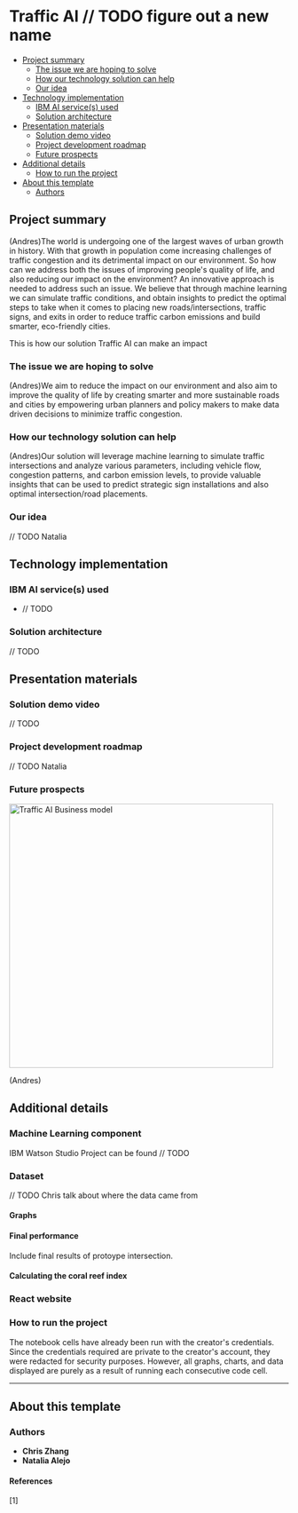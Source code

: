 # Traffic AI // TODO figure out a new name

- [Project summary](#project-summary)
  - [The issue we are hoping to solve](#the-issue-we-are-hoping-to-solve)
  - [How our technology solution can help](#how-our-technology-solution-can-help)
  - [Our idea](#our-idea)
- [Technology implementation](#technology-implementation)
  - [IBM AI service(s) used](#ibm-ai-services-used)
  - [Solution architecture](#solution-architecture)
- [Presentation materials](#presentation-materials)
  - [Solution demo video](#solution-demo-video)
  - [Project development roadmap](#project-development-roadmap)
  - [Future prospects](#future-prospects)
- [Additional details](#additional-details)
  - [How to run the project](#how-to-run-the-project)
- [About this template](#about-this-template)
  - [Authors](#authors)

## Project summary

(Andres)The world is undergoing one of the largest waves of urban growth in history. With that growth in population come increasing challenges of traffic congestion and its detrimental impact on our environment. So how can we address both the issues of improving people's quality of life, and also reducing our impact on the environment? An innovative approach is needed to address such an issue. We believe that through machine learning we can simulate traffic conditions, and obtain insights to predict the optimal steps to take when it comes to placing new roads/intersections, traffic signs, and exits in order to reduce traffic carbon emissions and build smarter, eco-friendly cities.

This is how our solution Traffic AI can make an impact


### The issue we are hoping to solve

(Andres)We aim to reduce the impact on our environment and also aim to improve the quality of life by creating smarter and more sustainable roads and cities by empowering urban planners and policy makers to make data driven decisions to minimize traffic congestion.

### How our technology solution can help

(Andres)Our solution will leverage machine learning to simulate traffic intersections and analyze various parameters, including vehicle flow, congestion patterns, and carbon emission levels, to provide valuable insights that can be used to predict strategic sign installations and also optimal intersection/road placements.

### Our idea

// TODO Natalia

## Technology implementation

### IBM AI service(s) used

- // TODO

### Solution architecture

// TODO

## Presentation materials

### Solution demo video

// TODO

### Project development roadmap

// TODO Natalia

### Future prospects
<img width="476" alt="Traffic AI Business model" src="https://github.com/chriszhang08/TrafficAI/assets/130103153/f0ae30ec-c527-4f7b-95e8-2fd5730cc490">

(Andres)

## Additional details

### Machine Learning component

IBM Watson Studio Project can be found // TODO

### Dataset

// TODO Chris talk about where the data came from

#### Graphs


#### Final performance

Include final results of protoype intersection.

#### Calculating the coral reef index


### React website

### How to run the project

The notebook cells have already been run with the creator's credentials. Since the credentials required are private to the creator's account, they were redacted for security purposes. However, all graphs, charts, and data displayed are purely as a result of running each consecutive code cell.

---

## About this template

### Authors

- **Chris Zhang**
- **Natalia Alejo**

#### References

[1] 
